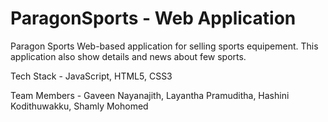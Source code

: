 # ParagonSports - Web Application

Paragon Sports Web-based application for selling sports equipement. This application also show details and news about few sports. 

Tech Stack - JavaScript, HTML5, CSS3

Team Members - Gaveen Nayanajith, Layantha Pramuditha, Hashini Kodithuwakku, Shamly Mohomed
              
